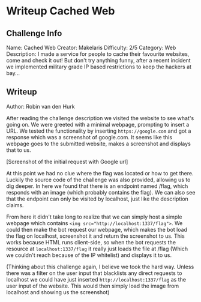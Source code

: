 # Writeup Cached Web
## Challenge Info
Name:			Cached Web
Creator:		Makelaris
Difficulty:		2/5
Category:		Web
Description:
I made a service for people to cache their favourite websites, come and check it out! But don't try anything funny, after a recent incident we implemented military grade IP based restrictions to keep the hackers at bay...

## Writeup
Author:			Robin van den Hurk

After reading the challenge description we visited the website to see what's going on. We were greeted with a minimal webpage, prompting to insert a URL. We tested the functionality by inserting `https://google.com` and got a response which was a screenshot of google.com. It seems like this webpage goes to the submitted website, makes a screenshot and displays that to us.

[Screenshot of the initial request with Google url]

At this point we had no clue where the flag was located or how to get there. Luckily the source code of the challenge was also provided, allowing us to dig deeper. In here we found that there is an endpoint named /flag, which responds with an image (which probably contains the flag). We can also see that the endpoint can only be visited by localhost, just like the description claims.

From here it didn't take long to realize that we can simply host a simple webpage which contains `<img src="http://localhost:1337/flag">`. We could then make the bot request our webpage, which makes the bot load the flag on localhost, screenshot it and return the screenshot to us. This works because HTML runs client-side, so when the bot requests the resource at `localhost:1337/flag` it really just loads the file at /flag (Which we couldn't reach because of the IP whitelist) and displays it to us.

(Thinking about this challenge again, I believe we took the hard way. Unless there was a filter on the user input that blacklists any direct requests to localhost we could have just inserted `http://localhost:1337/flag` as the user input of the website. This would then simply load the image from localhost and showing us the screenshot)